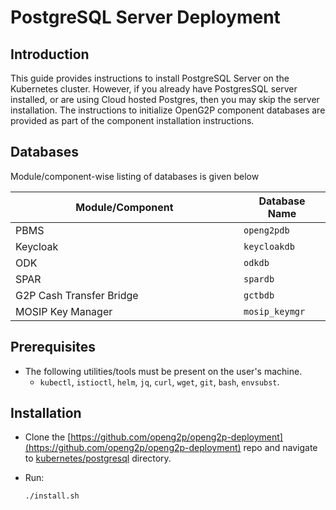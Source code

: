 # PostgreSQL Server Deployment

## Introduction

This guide provides instructions to install PostgreSQL Server on the Kubernetes cluster. However, if you already have PostgresSQL server installed, or are using Cloud hosted Postgres, then you may skip the server installation. The instructions to initialize OpenG2P component databases are provided as part of the component installation instructions.

## Databases

Module/component-wise listing of databases is given below

<table><thead><tr><th width="349">Module/Component</th><th>Database Name</th></tr></thead><tbody><tr><td>PBMS</td><td><code>openg2pdb</code></td></tr><tr><td>Keycloak</td><td><code>keycloakdb</code></td></tr><tr><td>ODK</td><td><code>odkdb</code></td></tr><tr><td>SPAR</td><td><code>spardb</code></td></tr><tr><td>G2P Cash Transfer Bridge</td><td><code>gctbdb</code></td></tr><tr><td>MOSIP Key Manager</td><td><code>mosip_keymgr</code></td></tr></tbody></table>

## Prerequisites

* The following utilities/tools must be present on the user's machine.
  * `kubectl`, `istioctl`, `helm`, `jq`, `curl`, `wget`, `git`, `bash`, `envsubst`.

## Installation

* Clone the [https://github.com/openg2p/openg2p-deployment](https://github.com/openg2p/openg2p-deployment) repo and navigate to [kubernetes/postgresql](https://github.com/OpenG2P/openg2p-deployment/tree/main/kubernetes/postgresql) directory.
*   Run:

    ```bash
    ./install.sh
    ```
